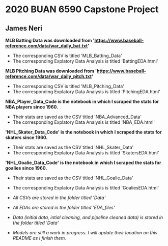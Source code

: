 # 2020 BUAN 6590 Capstone Project
## James Neri 

**MLB Batting Data was downloaded from 'https://www.baseball-reference.com/data/war_daily_bat.txt'**
- The corresponding CSV is titled 'MLB_Batting_Data'
- The corresponding Explatory Data Analysis is titled 'BattingEDA.html'

**MLB Pitching Data was downloaded from 'https://www.baseball-reference.com/data/war_daily_pitch.txt'**
- The corresponding CSV is titled 'MLB_Pitching_Data'
- The corresponding Explatory Data Analysis is titled 'PitchingEDA.html'

**NBA_Player_Data_Code is the notebook in which I scraped the stats for NBA players since 1960.**
- Their stats are saved as the CSV titled 'NBA_Advanced_Data'
- The corresponding Explatory Data Analysis is titled 'NBA_EDA.html'

**'NHL_Skater_Data_Code' is the notebook in which I scraped the stats for skaters since 1960.**
- Their stats are saved as the CSV titled 'NHL_Skater_Data'
- The corresponding Explatory Data Analysis is titled 'SkatersEDA.html'

**'NHL_Goalie_Data_Code' is the notebook in which I scraped the stats for goalies since 1960.**
- Their stats are saved as the CSV titled 'NHL_Goalie_Data'
- The corresponding Explatory Data Analysis is titled 'GoaliesEDA.html'

- _All CSVs are stored in the folder titled 'Data'_

- _All EDAs are stored in the folder titled 'EDA_files'_

- _Data (initial data, intial cleaning, and pipeline cleaned data) is stored in the folder titled 'Data'_

- _Models are still a work in progress. I will update their location on this README as I finish them._